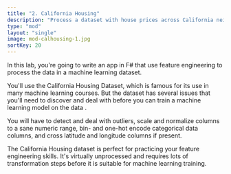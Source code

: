 ```yaml
---
title: "2. California Housing"
description: "Process a dataset with house prices across California neighborhoods"
type: "mod"
layout: "single"
image: mod-calhousing-1.jpg
sortKey: 20
---
```

In this lab, you're going to write an app in F# that use feature engineering to process the data in a machine learning dataset.

You'll use the California Housing Dataset, which is famous for its use in many machine learning courses. But the dataset has several issues that you'll need to discover and deal with before you can train a machine learning model on the data    .

You will have to detect and deal with outliers, scale and normalize columns to a sane numeric range, bin- and one-hot encode categorical data columns, and cross latitude and longitude columns if present.

The California Housing dataset is perfect for practicing your feature engineering skills. It's virtually unprocessed and requires lots of transformation steps before it is suitable for machine learning training.